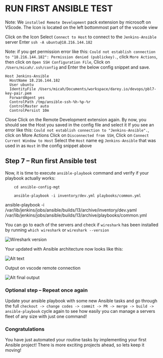 # RUN FIRST ANSIBLE TEST


Note: We `installed Remote Development` pack extension by microsoft on VScode. The Icon is located on the left bottommost part of the vscode view

Click on the Icon
Select `Connect to Host` to connect to the `Jenkins-Ansible` server
Enter `ssh -A ubuntu@18.216.144.182`

Note: if you get permission error like this: `Could not establish connection to "18.216.144.182": Permission denied (publickey).`, click `More Actions`, then click on `Open SSH Configuration File`, Click on `/Users/micah/.ssh/config` and Enter the below config snippet and save.

```
Host Jenkins-Ansible
  HostName 18.216.144.182
  User ubuntu
  IdentityFile /Users/micah/Documents/workspace/darey.io/devops/pbl7-key-pair.pem
  ForwardAgent yes
  ControlPath /tmp/ansible-ssh-%h-%p-%r
  ControlMaster auto
  ControlPersist 10m
```
Close
Click on the Remote Development extension again. By now, you should see the Host you saved in the config file and select it
If you see an error like this: `Could not establish connection to "Jenkins-Ansible".`, click on More Actions
Click on `Disconnected from SSH`,
Click on `Connect Current Window to Host`
Select the `Host` name eg `Jenkins-Ansible` that was used in as `Host` in the config snippet above

## Step 7 – Run first Ansible test
Now, it is time to execute `ansible-playbook` command and verify if your playbook actually works:
```
    cd ansible-config-mgt

    ansible-playbook -i inventory/dev.yml playbooks/common.yml
```

ansible-playbook -i /var/lib/jenkins/jobs/ansible/builds/13/archive/inventory/dev.yaml /var/lib/jenkins/jobs/ansible/builds/13/archive/playbooks/common.yml

You can go to each of the servers and check if `wireshark` has been installed by running `which wireshark` or `wireshark --version`

![Wireshark version](images/wireshark.png)




Your updated with Ansible architecture now looks like this:

![Alt text](images/ansible_architecture.png)



Output on vscode remote connection

![Alt final output](images/final-output.png)

### Optional step – Repeat once again
Update your ansible playbook with some new Ansible tasks and go through the full `checkout -> change codes -> commit -> PR -> merge -> build -> ansible-playbook` cycle again to see how easily you can manage a servers fleet of any size with just one command!

### Congratulations
You have just automated your routine tasks by implementing your first Ansible project! There is more exciting projects ahead, so lets keep it moving!